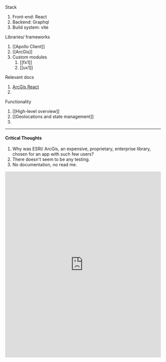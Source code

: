 Stack
1. Front-end: React
2. Backend: Graphql
3. Build system: vite

Libraries/ frameworks
1. [[Apollo Client]]
2. [[ArcGis]]
3. Custom modules
	1. [[fx1]]
	2. [[ux1]]

Relevant docs
1. [ArcGis React](https://developers.arcgis.com/javascript/latest/components-get-started-react/)
2. 

Functionality
1. [[High-level overview]]
2. [[Geolocations and state management]]
3. 

---
#### Critical Thoughts
1. Why was ESRI/ ArcGis, an expensive, proprietary, enterprise library, chosen for an app with such few users?
2. There doesn't seem to be any testing.
3. No documentation, no read me.

<iframe src="https://metabolic.earth/" width="100%" height="600" frameborder="0" style="border:0; overflow:hidden;" allowfullscreen></iframe>